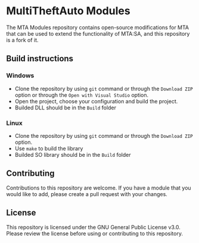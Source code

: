 # MultiTheftAuto Modules

The MTA Modules repository contains open-source modifications for MTA that can be used to extend the functionality of MTA:SA, and this repository is a fork of it.

## Build instructions

### Windows
- Clone the repository by using `git` command or through the `Download ZIP` option or through the `Open with Visual Studio` option.
- Open the project, choose your configuration and build the project.
- Builded DLL should be in the `Build` folder

### Linux
- Clone the repository by using `git` command or through the `Download ZIP` option.
- Use `make` to build the library
- Builded SO library should be in the `Build` folder

## Contributing

Contributions to this repository are welcome. If you have a module that you would like to add, please create a pull request with your changes.

## License

This repository is licensed under the GNU General Public License v3.0. Please review the license before using or contributing to this repository.